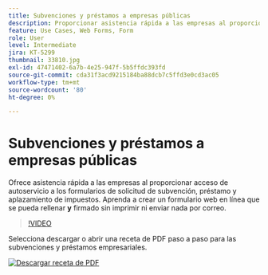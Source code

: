 ```yaml
---
title: Subvenciones y préstamos a empresas públicas
description: Proporcionar asistencia rápida a las empresas al proporcionar acceso de autoservicio a los formularios de solicitud de subvención, préstamo y aplazamiento de impuestos
feature: Use Cases, Web Forms, Form
role: User
level: Intermediate
jira: KT-5299
thumbnail: 33810.jpg
exl-id: 47471402-6a7b-4e25-947f-5b5ffdc393fd
source-git-commit: cda31f3acd9215184ba88dcb7c5ffd3e0cd3ac05
workflow-type: tm+mt
source-wordcount: '80'
ht-degree: 0%

---
```


# Subvenciones y préstamos a empresas públicas

Ofrece asistencia rápida a las empresas al proporcionar acceso de autoservicio a los formularios de solicitud de subvención, préstamo y aplazamiento de impuestos. Aprenda a crear un formulario web en línea que se pueda rellenar **y** firmado sin imprimir ni enviar nada por correo.

>[!VIDEO](https://video.tv.adobe.com/v/33810?quality=12&learn=on&hidetitle=true)

Selecciona descargar o abrir una receta de PDF paso a paso para las subvenciones y préstamos empresariales.

[![Descargar receta de PDF](../assets/acrobat_PDF_96.png)](../assets/UseCaseRecipe-EN-CreatingWebForms.pdf)
